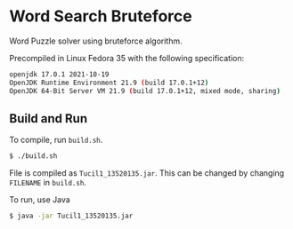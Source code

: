 # Word Search Bruteforce

Word Puzzle solver using bruteforce algorithm.

Precompiled in Linux Fedora 35 with the following specification:

```bash
openjdk 17.0.1 2021-10-19
OpenJDK Runtime Environment 21.9 (build 17.0.1+12)
OpenJDK 64-Bit Server VM 21.9 (build 17.0.1+12, mixed mode, sharing)
```
## Build and Run

To compile, run `build.sh`.

```bash
$ ./build.sh
```

File is compiled as `Tucil1_13520135.jar`. This can be changed by changing `FILENAME` in `build.sh`.

To run, use Java

```bash
$ java -jar Tucil1_13520135.jar
```